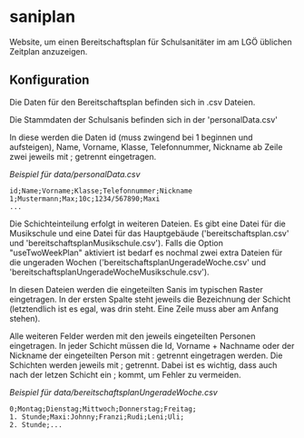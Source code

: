 # saniplan
Website, um einen Bereitschaftsplan für Schulsanitäter im am LGÖ üblichen Zeitplan anzuzeigen.

## Konfiguration
Die Daten für den Bereitschaftsplan befinden sich in .csv Dateien.

Die Stammdaten der Schulsanis befinden sich in der 'personalData.csv'

In diese werden die Daten id (muss zwingend bei 1 beginnen und aufsteigen), Name, Vorname, Klasse, Telefonnummer, Nickname ab Zeile zwei jeweils mit ; getrennt eingetragen.

*Beispiel für data/personalData.csv*
```csv
id;Name;Vorname;Klasse;Telefonnummer;Nickname
1;Mustermann;Max;10c;1234/567890;Maxi
...
```

Die Schichteinteilung erfolgt in weiteren Dateien. Es gibt eine Datei für die Musikschule und eine Datei für das Hauptgebäude ('bereitschaftsplan.csv' und 'bereitschaftsplanMusikschule.csv'). Falls die Option "useTwoWeekPlan" aktiviert ist bedarf es nochmal zwei extra Dateien für die ungeraden Wochen ('bereitschaftsplanUngeradeWoche.csv' und 'bereitschaftsplanUngeradeWocheMusikschule.csv').

In diesen Dateien werden die eingeteilten Sanis im typischen Raster eingetragen. In der ersten Spalte steht jeweils die Bezeichnung der Schicht (letztendlich ist es egal, was drin steht. Eine Zeile muss aber am Anfang stehen).

Alle weiteren Felder werden mit den jeweils eingeteilten Personen eingetragen. In jeder Schicht müssen die Id, Vorname + Nachname oder der Nickname der eingeteilten Person mit : getrennt eingetragen werden.
Die Schichten werden jeweils mit ; getrennt. Dabei ist es wichtig, dass auch nach  der letzen Schicht ein ; kommt, um Fehler zu vermeiden.

*Beispiel für data/bereitschaftsplanUngeradeWoche.csv*
```csv
0;Montag;Dienstag;Mittwoch;Donnerstag;Freitag;
1. Stunde;Maxi:Johnny;Franzi;Rudi;Leni;Uli;
2. Stunde;...
```
